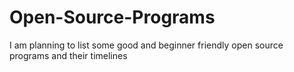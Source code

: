# Open-Source-Programs
I am planning to list some good and beginner friendly open source programs and their timelines 
